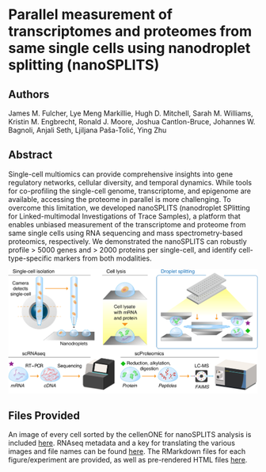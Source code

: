 # Parallel measurement of transcriptomes and proteomes from same single cells using nanodroplet splitting (nanoSPLITS)
## Authors
James M. Fulcher, Lye Meng Markillie, Hugh D. Mitchell,  Sarah M. Williams, Kristin M. Engbrecht, Ronald J. Moore, Joshua Cantlon-Bruce, Johannes W. Bagnoli, Anjali Seth, Ljiljana Paša-Tolić, Ying Zhu
## Abstract
Single-cell multiomics can provide comprehensive insights into gene regulatory networks, cellular diversity, and temporal dynamics. While tools for co-profiling the single-cell genome, transcriptome, and epigenome are available, accessing the proteome in parallel is more challenging. To overcome this limitation, we developed nanoSPLITS (nanodroplet SPlitting for Linked-multimodal Investigations of Trace Samples), a platform that enables unbiased measurement of the transcriptome and proteome from same single cells using RNA sequencing and mass spectrometry-based proteomics, respectively. We demonstrated the nanoSPLITS can robustly profile > 5000 genes and > 2000 proteins per single-cell, and identify cell-type-specific markers from both modalities. 

![alt text](https://github.com/Cajun-data/nanoSPLITS/blob/main/Scheme1_Edited2_cropped.png)

## Files Provided
An image of every cell sorted by the cellenONE for nanoSPLITS analysis is included [here](https://github.com/Cajun-data/nanoSPLITS/tree/main/Cell_Sorting_Images). RNAseq metadata and a key for translating the various images and file names can be found [here](https://github.com/Cajun-data/nanoSPLITS/tree/main/Metadata). The RMarkdown files for each figure/experiment are provided, as well as pre-rendered HTML files [here](https://github.com/Cajun-data/nanoSPLITS/blob/main/Pooled_C10Cells/C10pooledcells_Figure2.html).
